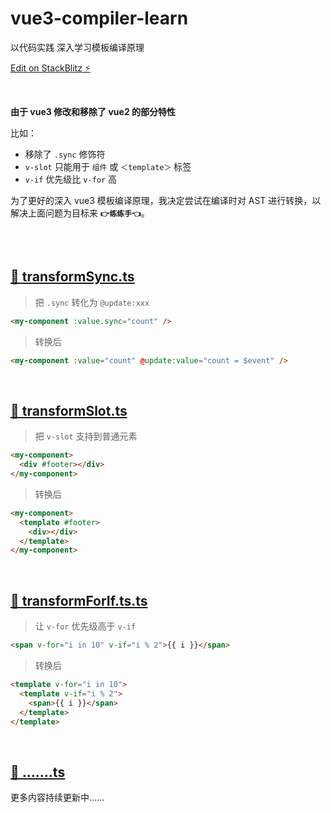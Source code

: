 # vue3-compiler-learn

以代码实践 深入学习模板编译原理

[Edit on StackBlitz ⚡️](https://stackblitz.com/edit/vitejs-vite-jnw48c?file=src%2FApp.vue&terminal=dev)

<br />

**由于 vue3 修改和移除了 vue2 的部分特性**

比如：

- 移除了 `.sync` 修饰符
- `v-slot` 只能用于 `组件` 或 `＜template＞` 标签
- `v-if` 优先级比 `v-for` 高

为了更好的深入 vue3 模板编译原理，我决定尝试在编译时对 AST 进行转换，以解决上面问题为目标来 **`👉练练手👈`**。

<br /><br />

## [📄 transformSync.ts](https://github.com/huodoushigemi/vue3-sync-modifier/blob/main/transformSync.js)

> 把 `.sync` 转化为 `@update:xxx`

```html
<my-component :value.sync="count" />
```

> 转换后

```html
<my-component :value="count" @update:value="count = $event" />
```

<br />

## [📄 transformSlot.ts](https://github.com/huodoushigemi/vue3-sync-modifier/blob/main/transformSlot.js)

> 把 `v-slot` 支持到普通元素

```html
<my-component>
  <div #footer></div>
</my-component>
```

> 转换后

```html
<my-component>
  <template #footer>
    <div></div>
  </template>
</my-component>
```

<br />

## [📄 transformForIf.ts.ts](https://github.com/huodoushigemi/vue3-sync-modifier/blob/main/transformForIf.ts.js)

> 让 `v-for` 优先级高于 `v-if`

```html
<span v-for="i in 10" v-if="i % 2">{{ i }}</span>
```

> 转换后

```html
<template v-for="i in 10">
  <template v-if="i % 2">
    <span>{{ i }}</span>
  </template>
</template>
```

<br />

## [📄 …….ts]()

更多内容持续更新中……
